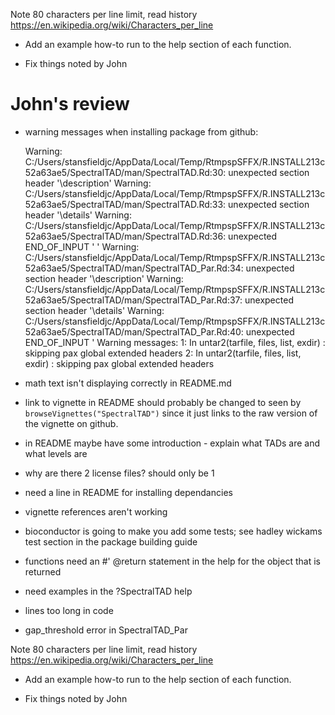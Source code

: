 Note 80 characters per line limit, read history https://en.wikipedia.org/wiki/Characters_per_line

- Add an example how-to run to the help section of each function.

- Fix things noted by John

# John's review

- warning messages when installing package from github:

  Warning: C:/Users/stansfieldjc/AppData/Local/Temp/RtmpspSFFX/R.INSTALL213c52a63ae5/SpectralTAD/man/SpectralTAD.Rd:30: unexpected section header '\description'
  Warning: C:/Users/stansfieldjc/AppData/Local/Temp/RtmpspSFFX/R.INSTALL213c52a63ae5/SpectralTAD/man/SpectralTAD.Rd:33: unexpected section header '\details'
  Warning: C:/Users/stansfieldjc/AppData/Local/Temp/RtmpspSFFX/R.INSTALL213c52a63ae5/SpectralTAD/man/SpectralTAD.Rd:36: unexpected END_OF_INPUT '
  '
  Warning: C:/Users/stansfieldjc/AppData/Local/Temp/RtmpspSFFX/R.INSTALL213c52a63ae5/SpectralTAD/man/SpectralTAD_Par.Rd:34: unexpected section header '\description'
  Warning: C:/Users/stansfieldjc/AppData/Local/Temp/RtmpspSFFX/R.INSTALL213c52a63ae5/SpectralTAD/man/SpectralTAD_Par.Rd:37: unexpected section header '\details'
  Warning: C:/Users/stansfieldjc/AppData/Local/Temp/RtmpspSFFX/R.INSTALL213c52a63ae5/SpectralTAD/man/SpectralTAD_Par.Rd:40: unexpected END_OF_INPUT '
  Warning messages:
  1: In untar2(tarfile, files, list, exdir) :
    skipping pax global extended headers
  2: In untar2(tarfile, files, list, exdir) :
    skipping pax global extended headers
    
- math text isn't displaying correctly in README.md
- link to vignette in README should probably be changed to seen by `browseVignettes("SpectralTAD")` since it just links to the raw version of the vignette on github.
- in README maybe have some introduction - explain what TADs are and what levels are
+ why are there 2 license files? should only be 1
- need a line in README for installing dependancies


- vignette references aren't working

- bioconductor is going to make you add some tests; see hadley wickams test section in the package building guide

- functions need an #' @return statement in the help for the object that is returned

- need examples in the ?SpectralTAD help

- lines too long in code

- gap_threshold error in SpectralTAD_Par

Note 80 characters per line limit, read history https://en.wikipedia.org/wiki/Characters_per_line

- Add an example how-to run to the help section of each function.

+ Fix things noted by John

